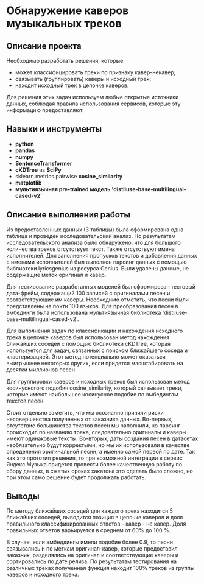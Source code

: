 # Обнаружение каверов музыкальных треков

## Описание проекта

Необходимо разработать решения, которые:

- может классифицировать треки по признаку кавер-некавер;
- связывать (группировать) каверы и исходный трек;
- находит исходный трек в цепочке каверов.

Для решения этих задач используем любые открытые источники данных, соблюдая правила использования сервисов, которые эту информацию предоставляют.


## Навыки и инструменты

- **python**
- **pandas**
- **numpy**
- **SentenceTransformer**
- **cKDTree** из **SciPy**
- sklearn.metrics.pairwise **cosine_similarity**
- **matplotlib**
- **мультиязычная pre-trained модель 'distiluse-base-multilingual-cased-v2'**

## Описание выполнения работы
Из предоставленных данных (3 таблицы) была сформирована одна таблица и проведен исследовательский анализ. По результатам исследовательского анализа было обнаружено, что для большого количества треков отсутствует текст. Также отсутствуют имена исполнителей. Для заполнения пропусков текстов и добавления данных с именами исполнителей был выполнен парсинг данных с помощью библиотеки lyricsgenius из ресурса Genius. Были удалены данные, не содержащие меток оригинал и кавер. 

Для тестирование разработанных моделей был сформирован тестовый дата-фрейм, содержащий 100 записей с оригиналами песен и соответствующие им каверы. Необходимо отметить, что песни были представлены на почти 100 языков. Для преобразования песен в эмбединги была использована мультиязычная библиотека 'distiluse-base-multilingual-cased-v2'.

Для выполнения задач по классификации и нахождения исходного трека в цепочке каверов был использован метод нахождения ближайших соседей с помощью библиотеки cKDTree, которая используется для задач, связанных с поиском ближайшего соседа и кластеризацией. Этот метод потенциально может оказаться выигрышнее некоторых других, если придется масштабировать на десятки миллионов песен.

Для группировки каверов и исходных треков был использован метод косинусногого подобия cosine_similarity, который связывает треки, которые имеют наибольшее косинусное подобие по эмбедингам текстов песен. 

Стоит отдельно заметить, что мы осознанно приняли риски несовершенства полученных от заказчика данных. Во-первых, отсутствие большинства текстов песен мы заполнили, но парсинг происходил по названию трека, следовательно оригиналы и каверы имеют одинаковые тексты. Во-вторых, даты создания песен в датасетах необязательно будут корректыми, но мы их использовали в качестве определения оригинальной песни, а именно самой первой по дате. Так как это прототип решения, то при возможной интеграции в сервис Яндекс Музыка придется провести более качественную работу по сбору данных, в сжатых сроках хакатона это сделать было сложно, но при этом само решение будет продолжать работать.

## Выводы
По методу ближайших соседей для каждого трека находится 5 ближайших  соседей, выводится позиция в цепочке каверов и доля правильного классифицированных ответов - кавер -  не кавер. Доля правильных ответов варьируется в среднем от 60% до 100 %.

В случае, если эмбеддингы имели подобие более 0.9, то песни связывались и по меткам оригинал-кавер, которые предоставил заказчик, разделялись на оригинал и соответствующие каверы и сортировались по дате релиза. По результатам тестирования на различных треках полученная функция находит 100% треков из группы каверов и исходного трека.
